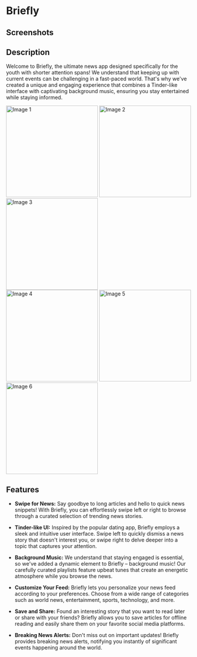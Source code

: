 # Briefly

## Screenshots

## Description

Welcome to Briefly, the ultimate news app designed specifically for the youth with shorter attention spans! We understand that keeping up with current events can be challenging in a fast-paced world. That's why we've created a unique and engaging experience that combines a Tinder-like interface with captivating background music, ensuring you stay entertained while staying informed.

<div>
    <img src="https://github.com/TheParthK/Briefly_/assets/95091403/981b0f60-84b0-4987-8168-106b57d405ae" alt="Image 1" width="250"/>
    <img src="https://github.com/TheParthK/Briefly_/assets/95091403/e383fb92-2de2-4e84-a7f7-b4907753bb57" alt="Image 2" width="250"/>
    <img src="https://github.com/TheParthK/Briefly_/assets/95091403/7b77b350-fea7-4165-908f-3e33f1bcf66a" alt="Image 3" width="250"/>
</div>

<div>
    <img src="https://github.com/TheParthK/Briefly_/assets/95091403/e4dd0632-c45a-44e5-b4a3-b7234f80fdbb" alt="Image 4" width="250"/>
    <img src="https://github.com/TheParthK/Briefly_/assets/95091403/5243b3c8-a334-4521-8644-3ea03f221f90" alt="Image 5" width="250"/>
    <img src="https://github.com/TheParthK/Briefly_/assets/95091403/7e8d8f05-a2c8-4095-ae49-b4910d8c1cf7" alt="Image 6" width="250"/>
</div>



## Features

- **Swipe for News:** Say goodbye to long articles and hello to quick news snippets! With Briefly, you can effortlessly swipe left or right to browse through a curated selection of trending news stories.

- **Tinder-like UI:** Inspired by the popular dating app, Briefly employs a sleek and intuitive user interface. Swipe left to quickly dismiss a news story that doesn't interest you, or swipe right to delve deeper into a topic that captures your attention.

- **Background Music:** We understand that staying engaged is essential, so we've added a dynamic element to Briefly – background music! Our carefully curated playlists feature upbeat tunes that create an energetic atmosphere while you browse the news.

- **Customize Your Feed:** Briefly lets you personalize your news feed according to your preferences. Choose from a wide range of categories such as world news, entertainment, sports, technology, and more.

- **Save and Share:** Found an interesting story that you want to read later or share with your friends? Briefly allows you to save articles for offline reading and easily share them on your favorite social media platforms.

- **Breaking News Alerts:** Don't miss out on important updates! Briefly provides breaking news alerts, notifying you instantly of significant events happening around the world.




